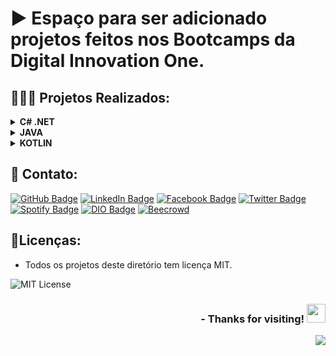 # ▶ Espaço para ser adicionado projetos feitos nos Bootcamps da Digital Innovation One.


## 👨🏼‍💻 Projetos Realizados:

<!-- .NET C# -->
<details>
    <summary><strong> C# .NET </strong></summary>
    <br />
    <div align="left">
        <table border=1>
            <tr>
                <th colspan="4">Exercícios feitos em .NET C#</th>
            </tr>
            <tr>
                <th colspan="4"></th>
            </tr>
            <tr>
                <th>Nome do Exercício</th>
                <th>Arquivo</th>
                <th>Status</th>
            </tr>
            <tr>
                <td>Projeto - Criando um APP simples de cadastro de séries em .NET</td>
                <td><a href="https://github.com/lucasmarcuzo/Projetos-DIO/tree/main/Projeto%20-%20Criando%20um%20APP%20simples%20de%20cadastro%20de%20s%C3%A9ries%20em%20.NET">Visualizar</a></td>
                <td align="center">✅</td>
            </tr>
            <tr>
                <td>Projeto - Criando um catálogo de jogos usando boas práticas de arquitetura com .NET</td>
                <td><a href="https://github.com/lucasmarcuzo/Projetos-DIO/tree/main/Projeto%20-%20Criando%20um%20cat%C3%A1logo%20de%20jogos%20usando%20boas%20pr%C3%A1ticas%20de%20arquitetura%20com%20.NET">Visualizar</a></td>
                <td align="center">✅</td>
           </tr>
            <tr>
                <td>Projeto - Criando uma aplicação de transferências bancárias com .NET</td>
                <td><a href="https://github.com/lucasmarcuzo/Projetos-DIO/tree/main/Projeto%20-%20Criando%20uma%20aplica%C3%A7%C3%A3o%20de%20transfer%C3%AAncias%20banc%C3%A1rias%20com%20.NET">Visualizar</a></td>
                <td align="center">✅</td>
          </tr>
            <tr>
          </table>
       </div>
</details>

<!-- JAVA -->
<details>
    <summary><strong> JAVA </strong></summary>
    <br />
    <div align="left">
        <table border=1>
            <tr>
                <th colspan="4">JAVA</th>
            </tr>
            <tr>
                <th colspan="4"></th>
            </tr>
            <tr>
                <th>Nome do Exercício</th>
                <th>Arquivo</th>
                <th>Status</th>
            </tr>
            <tr>
                <td>Projeto - Desafio-Banco-DIO com JAVA</td>
                <td><a href="https://github.com/lucasmarcuzo/Projetos-DIO/tree/main/Projeto%20-%20Desafio-Banco-DIO%20com%20JAVA">Visualizar</a></td>
                <td align="center">✅</td>
            </tr>
            <tr>
                <td>Projeto - Desafio-POO-DIO com JAVA</td>
                <td><a href="https://github.com/lucasmarcuzo/Projetos-DIO/tree/main/Projeto%20-%20Desafio-POO-DIO%20com%20JAVA">Visualizar</a></td>
                <td align="center">✅</td>
           </tr>
            <tr>
                <td>Projeto - Desafio-Desenvolvendo-um-sistema-de-gerenciamento-de-pessoas-em-API-REST-com-Spring-Boot</td>
                <td><a href="https://github.com/lucasmarcuzo/Projetos-DIO/tree/main/Projeto%20-%20Desafio-Desenvolvendo-um-sistema-de-gerenciamento-de-pessoas-em-API-REST-com-Spring-Boot">Visualizar</a></td>
                <td align="center">✅</td>
          </tr>
            <tr>
          </table>
       </div>
</details>

<!-- KOTLIN -->
<details>
    <summary><strong> KOTLIN </strong></summary>
    <br />
    <div align="left">
        <table border=1>
            <tr>
                <th colspan="4">KOTLIN</th>
            </tr>
            <tr>
                <th colspan="4"></th>
            </tr>
            <tr>
                <th>Nome do Exercício</th>
                <th>Arquivo</th>
                <th>Status</th>
            </tr>
            <tr>
                <td>Projeto - Projetando o Primeiro Aplicativo Android Usando Kotlin - (Calculadora de IMC)</td>
                <td><a href="https://github.com/lucasmarcuzo/Projetos-DIO/tree/main/Projeto%20-%20Projetando%20o%20Primeiro%20Aplicativo%20Android%20Usando%20Kotlin">Visualizar</a></td>
                <td align="center">✅</td>
          </tr>
            <tr>
          </table>
       </div>
</details>



## 📱 Contato:

[![GitHub Badge](https://img.shields.io/badge/GitHub-100000?style=for-the-badge&logo=github&logoColor=whiteColor=white&link=https://github.com/lucasmarcuzo)](https://github.com/lucasmarcuzo) [![LinkedIn Badge](	https://img.shields.io/badge/LinkedIn-0077B5?style=for-the-badge&logo=linkedin&logoColor=white=white&link=https://www.linkedin.com/in/lucasmarcuzo/)](https://www.linkedin.com/in/lucasmarcuzo/) [![Facebook Badge](https://img.shields.io/badge/Facebook-1877F2?style=for-the-badge&logo=facebook&logoColor=white&link=https://facebook.com/LucasMarcuzzo)](https://facebook.com/LucasMarcuzzo) [![Twitter Badge](https://img.shields.io/badge/Twitter-1DA1F2?style=for-the-badge&logo=twitter&logoColor=white&link=https://twitter.com/lucassolace)](https://twitter.com/lucassolace) [![Spotify Badge]( https://img.shields.io/badge/Spotify-1ED760?&style=for-the-badge&logo=spotify&logoColor=white&https://open.spotify.com/user/12186237186?si=a631a4d1b13b441b)](https://open.spotify.com/user/12186237186?si=a631a4d1b13b441b) [![DIO Badge](https://img.shields.io/badge/Digital%20Inovation%20One-red?style=for-the-badge&link=https://web.dio.me/users/lucas_marcuzo)](https://web.dio.me/users/lucas_marcuzo) [![Beecrowd](https://img.shields.io/badge/beecrowd-purple?style=for-the-badge&link=https://resources.beecrowd.com.br/judge/favicon.ico?1635097036)](https://www.beecrowd.com.br/judge/pt/profile/510115)

## 📃Licenças:

- Todos os projetos deste diretório tem licença MIT.

![MIT License](https://img.shields.io/github/license/lucasmarcuzo/Projetos-Digital-Innovation-One)

 
<div align="right"> <h3> - Thanks for visiting! <img src="https://media.giphy.com/media/hvRJCLFzcasrR4ia7z/giphy.gif" width="30px"> </h3> </div> 
<p align="right"> <img src="https://visitor-badge.laobi.icu/badge?page_id=lucasmarcuzo/DIO"> </h3> </p>
